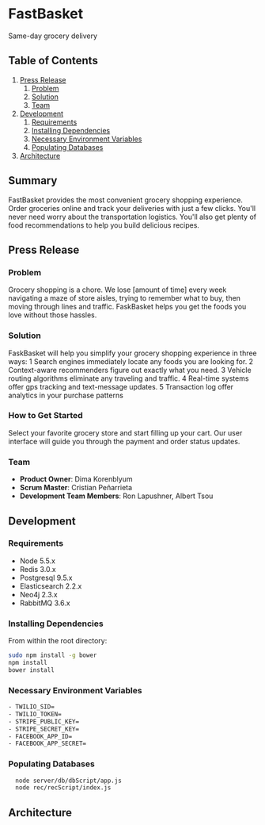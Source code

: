 # FastBasket
Same-day grocery delivery

## Table of Contents
1. [Press Release](#press-release)
    1. [Problem](#problem)
    1. [Solution](#solution)
    1. [Team](#team)
1. [Development](#development)
    1. [Requirements](#requirements)
    1. [Installing Dependencies](#installing-dependencies)
    1. [Necessary Environment Variables](#necessary-environment-variables)
    1. [Populating Databases](#populating-databases)
1. [Architecture](#architecture)

## Summary ##
  FastBasket provides the most convenient grocery shopping experience. Order groceries online and track your deliveries with just a few clicks. You'll never need worry about the transportation logistics. You'll also get plenty of food recommendations to help you build delicious recipes.

## Press Release

### Problem
  Grocery shopping is a chore. We lose [amount of time] every week navigating a maze of store aisles, trying to remember what to buy, then moving through lines and traffic. FaskBasket helps you get the foods you love without those hassles.

### Solution
  FaskBasket will help you simplify your grocery shopping experience in three ways:
    1 Search engines immediately locate any foods you are looking for.
    2 Context-aware recommenders figure out exactly what you need.
    3 Vehicle routing algorithms eliminate any traveling and traffic.
    4 Real-time systems offer gps tracking and text-message updates.
    5 Transaction log offer analytics in your purchase patterns


### How to Get Started
  Select your favorite grocery store and start filling up your cart. Our user interface will guide you through the payment and order status updates.


### Team

  - __Product Owner__: Dima Korenblyum
  - __Scrum Master__: Cristian Peñarrieta
  - __Development Team Members__: Ron Lapushner, Albert Tsou

## Development

### Requirements

- Node 5.5.x
- Redis 3.0.x
- Postgresql 9.5.x
- Elasticsearch 2.2.x
- Neo4j 2.3.x
- RabbitMQ 3.6.x

### Installing Dependencies

From within the root directory:

```sh
sudo npm install -g bower
npm install
bower install
```

### Necessary Environment Variables

```sh
- TWILIO_SID=
- TWILIO_TOKEN=
- STRIPE_PUBLIC_KEY=
- STRIPE_SECRET_KEY=
- FACEBOOK_APP_ID=
- FACEBOOK_APP_SECRET=
```

### Populating Databases

```sh
  node server/db/dbScript/app.js
  node rec/recScript/index.js
```

## Architecture
